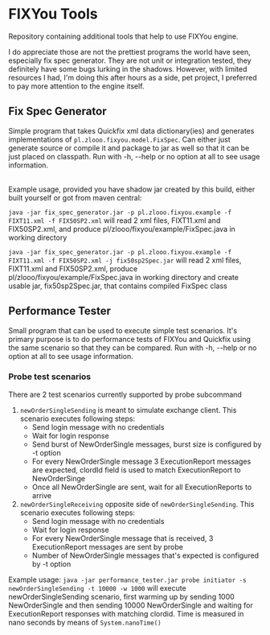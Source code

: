 # FIXYou Tools

Repository containing additional tools that help to use FIXYou engine.

I do appreciate those are not the prettiest programs the world have seen, especially fix spec generator. They are not unit or integration tested, they definitely have some bugs lurking in the shadows. However, with limited resources I had, I'm doing this after hours as a side, pet project, I preferred to pay more attention to the engine itself.

## Fix Spec Generator
Simple program that takes Quickfix xml data dictionary(ies) and generates implementations of `pl.zlooo.fixyou.model.FixSpec`. Can either just generate source or compile it and package to jar as well so that it can be just placed on classpath. Run with -h, --help or no option at all to see usage information.

<br/>Example usage, provided you have shadow jar created by this build, either built yourself or got from maven central:

`java -jar fix_spec_generator.jar -p pl.zlooo.fixyou.example -f FIXT11.xml -f FIX50SP2.xml` will read 2 xml files, FIXT11.xml and FIX50SP2.xml, and produce pl/zlooo/fixyou/example/FixSpec.java in working directory

`java -jar fix_spec_generator.jar -p pl.zlooo.fixyou.example -f FIXT11.xml -f FIX50SP2.xml -j fix50sp2Spec.jar` will read 2 xml files, FIXT11.xml and FIX50SP2.xml, produce pl/zlooo/fixyou/example/FixSpec.java in working directory and create usable jar, fix50sp2Spec.jar, that contains compiled FixSpec class

## Performance Tester
Small program that can be used to execute simple test scenarios. It's primary purpose is to do performance tests of FIXYou and Quickfix using the same scenario so that they can be compared. Run with -h, --help or no option at all to see usage information.
### Probe test scenarios
There are 2 test scenarios currently supported by probe subcommand
1. `newOrderSingleSending` is meant to simulate exchange client. This scenario executes following steps:
    - Send login message with no credentials</li>
    - Wait for login response
    - Send burst of NewOrderSingle messages, burst size is configured by -t option
    - For every NewOrderSingle message 3 ExecutionReport messages are expected, clordId field is used to match ExecutionReport to NewOrderSinge
    - Once all NewOrderSingle are sent, wait for all ExecutionReports to arrive
2. `newOrderSingleReceiving` opposite side of `newOrderSingleSending`. This scenario executes following steps:
    - Send login message with no credentials
    - Wait for login response
    - For every NewOrderSingle message that is received, 3 ExecutionReport messages are sent by probe
    - Number of NewOrderSingle messages that's expected is configured by -t option

Example usage:
`java -jar performance_tester.jar probe initiator -s newOrderSingleSending -t 10000 -w 1000` will execute newOrderSingleSending scenario, first warming up by sending 1000 NewOrderSingle and then sending 10000 NewOrderSingle and waiting for ExecutionReport responses with matching clordid. Time is measured in nano seconds by means of `System.nanoTime()`